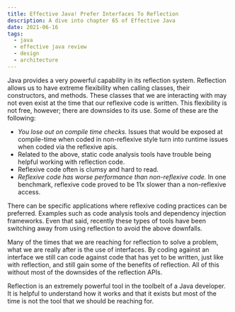 ```yaml
---
title: Effective Java! Prefer Interfaces To Reflection
description: A dive into chapter 65 of Effective Java
date: 2021-06-16
tags:
  - java
  - effective java review
  - design
  - architecture
---
```


Java provides a very powerful capability in its reflection system. Reflection allows us to have extreme flexibility when calling classes, their constructors, and methods. These classes that we are interacting with may not even exist at the time that our reflexive code is written. This flexibility is not free, however; there are downsides to its use. Some of these are the following:

* *You lose out on compile time checks.*  Issues that would be exposed at compile-time when coded in non-reflexive style turn into runtime issues when coded via the reflexive apis.
* Related to the above, static code analysis tools have trouble being helpful working with reflection code. 
* Reflexive code often is clumsy and hard to read.
* *Reflexive code has worse performance than non-reflexive code.* In one benchmark, reflexive code proved to be 11x slower than a non-reflexive access. 

There can be specific applications where reflexive coding practices can be preferred. Examples such as code analysis tools and dependency injection frameworks. Even that said, recently these types of tools have been switching away from using reflection to avoid the above downfalls. 

Many of the times that we are reaching for reflection to solve a problem, what we are really after is the use of interfaces. By coding against an interface we still can code against code that has yet to be written, just like with reflection, and still gain some of the benefits of reflection. All of this without most of the downsides of the reflection APIs. 

Reflection is an extremely powerful tool in the toolbelt of a Java developer. It is helpful to understand how it works and that it exists but most of the time is not the tool that we should be reaching for. 

 

